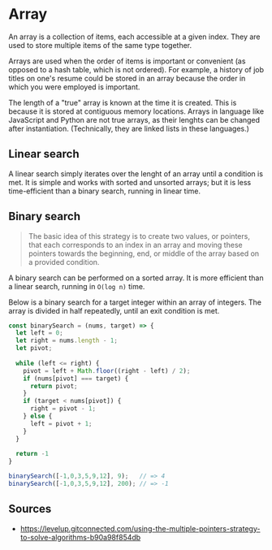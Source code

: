 Array
=====

An array is a collection of items, each accessible at a given index. They are used to store multiple
items of the same type together.

Arrays are used when the order of items is important or convenient (as opposed to a hash table,
which is not ordered). For example, a history of job titles on one's resume could be stored in an
array because the order in which you were employed is important.

The length of a "true" array is known at the time it is created. This is because it is stored at
contiguous memory locations. Arrays in language like JavaScript and Python are not true arrays, as
their lenghts can be changed after instantiation. (Technically, they are linked lists in these
languages.)

Linear search
-------------

A linear search simply iterates over the lenght of an array until a condition is met. It is simple
and works with sorted and unsorted arrays; but it is less time-efficient than a binary search,
running in linear time.

Binary search
-------------

> The basic idea of this strategy is to create two values, or pointers, that each corresponds to an
> index in an array and moving these pointers towards the beginning, end, or middle of the array
> based on a provided condition.

A binary search can be performed on a sorted array. It is more efficient than a linear search,
running in `O(log n)` time.

Below is a binary search for a target integer within an array of integers. The array is divided in
half repeatedly, until an exit condition is met.

```javascript
const binarySearch = (nums, target) => {
  let left = 0;
  let right = nums.length - 1;
  let pivot;
  
  while (left <= right) {
    pivot = left + Math.floor((right - left) / 2);
    if (nums[pivot] === target) {
      return pivot;
    }
    if (target < nums[pivot]) {
      right = pivot - 1;
    } else {
      left = pivot + 1;
    }
  }
  
  return -1
}

binarySearch([-1,0,3,5,9,12], 9);   // => 4
binarySearch([-1,0,3,5,9,12], 200); // => -1
```

Sources
-------

- https://levelup.gitconnected.com/using-the-multiple-pointers-strategy-to-solve-algorithms-b90a98f854db
